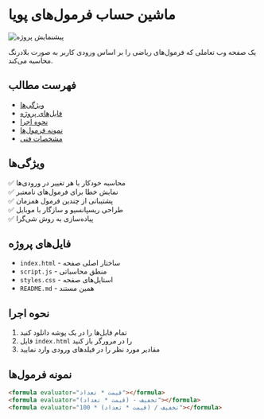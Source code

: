 # ماشین حساب فرمول‌های پویا

![پیشنمایش پروژه](preview.jpg)

یک صفحه وب تعاملی که فرمول‌های ریاضی را بر اساس ورودی کاربر به صورت بلادرنگ محاسبه می‌کند.

## فهرست مطالب
- [ویژگی‌ها](#ویژگی‌ها)
- [فایل‌های پروژه](#فایل‌های-پروژه)
- [نحوه اجرا](#نحوه-اجرا)
- [نمونه فرمول‌ها](#نمونه-فرمول‌ها)
- [مشخصات فنی](#مشخصات-فنی)

## ویژگی‌ها
✅ محاسبه خودکار با هر تغییر در ورودی‌ها  
✅ نمایش خطا برای فرمول‌های نامعتبر  
✅ پشتیبانی از چندین فرمول همزمان  
✅ طراحی ریسپانسیو و سازگار با موبایل  
✅ پیاده‌سازی به روش شی‌گرا  

## فایل‌های پروژه
- `index.html` - ساختار اصلی صفحه
- `script.js` - منطق محاسباتی
- `styles.css` - استایل‌های صفحه
- `README.md` - همین مستند

## نحوه اجرا
1. تمام فایل‌ها را در یک پوشه دانلود کنید
2. فایل `index.html` را در مرورگر باز کنید
3. مقادیر مورد نظر را در فیلدهای ورودی وارد نمایید

## نمونه فرمول‌ها
```html
<formula evaluator="قیمت * تعداد"></formula>
<formula evaluator="(قیمت * تعداد) - تخفیف"></formula>
<formula evaluator="تخفیف / (قیمت * تعداد) * 100"></formula>
